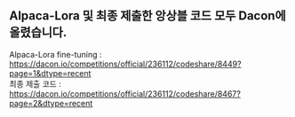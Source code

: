 ## Alpaca-Lora 및 최종 제출한 앙상블 코드 모두 Dacon에 올렸습니다.  

Alpaca-Lora fine-tuning : https://dacon.io/competitions/official/236112/codeshare/8449?page=1&dtype=recent  
최종 제출 코드 : https://dacon.io/competitions/official/236112/codeshare/8467?page=2&dtype=recent  
